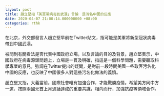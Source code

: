 ```yaml
---
layout: post
title: 趙立堅指「美軍帶病毒到武漢」言論　是污名中國的反應
date: 2020-04-07 21:00:14.000000000 +08:00
categories: rthk
---
```


在北京，外交部發言人趙立堅早前在Twitter貼文，指可能是美軍將新型冠狀病毒帶到中國武漢。

被問到有關看法是否代表中國政府立場，以及言論的目的及背景，趙立堅表示，中國政府在病毒源頭問題上，立場是一貫及明確，指這是一個科學問題，需要聽取科學專業的意見，強調在Twitter提出的疑問，是對前一段時間美國一些政客污名化中國的反應，也反映了中國很多人對這些污名化做法的義憤。

趙立堅又指，大義當前，國際社會唯有加強合作，才能戰勝疫情，希望美方同中方一道，按照兩國元首上月通話達成的重要共識，相向而行，加強抗疫等領域合作。
